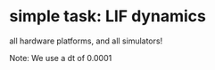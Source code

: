 # simple task: LIF dynamics

all hardware platforms, and all simulators!

Note: We use a dt of 0.0001
